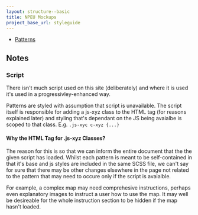 ```yaml
---
layout: structure--basic
title: NPEU Mockups
project_base_url: styleguide
---
```


* [Patterns](patterns)


Notes
-----

### Script

There isn't much script used on this site (deliberately) and where it is used it's used in a progressivley-enhanced way.

Patterns are styled with assumption that script is unavailable.
The script itself is responsible for adding a js-xyz class to the HTML tag (for reasons explained later) and styling that's dependant on the JS being avaialbe is scoped to that class.
E.g. `.js-xyc c-xyz {...}`

#### Why the HTML Tag for .js-xyz Classes?

The reason for this is so that we can inform the entire document that the the given script has loaded.
Whilst each pattern is meant to be self-contained in that it's base and js styles are included in the same SCSS file, we can't say for sure that there may be other changes elsewhere in the page not related to the pattern that may need to occure only if the script is avaialble.

For example, a complex map may need comprehesive instructions, perhaps even explanatory images to instruct a user how to use the map.
It may well be desireable for the whole instruction section to be hidden if the map hasn't loaded.
